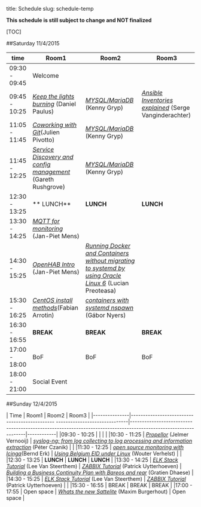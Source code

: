 title: Schedule
slug: schedule-temp

**This schedule is still subject to change and NOT finalized**

[TOC]


##Saturday 11/4/2015

| time          | Room1                                                                                            |    Room2                                                                  |   Room3                                      |
|---------------|--------------------------------------------------------------------------------------------------|---------------------------------------------------------------------------|----------------------------------------------|
|09:30 - 09:45  | Welcome                                                                                          |                                                                           |                                              |
|09:45 - 10:25  | [_Keep the lights burning_](keep_lights_burning.html) (Daniel Paulus)                            |  [_MYSQL/MariaDB_]() (Kenny Gryp)                                         | [_Ansible Inventories explained_](ansible_explained.html) (Serge Vanginderachter)  |
|11:05 - 11:45  | [_Coworking with Git_](git_coworking.html)(Julien Pivotto)                                       |  [_MYSQL/MariaDB_]() (Kenny Gryp)                                         |                                              |
|11:45 - 12:25  | [_Service Discovery and config management_](service_discovery_cfgmgmt.html) (Gareth Rushgrove)   |  [_MYSQL/MariaDB_]() (Kenny Gryp)                                         |                                              |
|12:30 - 13:25  | ** LUNCH**                                                                                       | **LUNCH**                                                                 | **LUNCH**                                    |
|13:30 - 14:25  | [_MQTT for monitoring_](mqtt_monitoring.html) (Jan-Piet Mens)                                    |                                                                           |                                              |
|14:30 - 15:25  | [_OpenHAB Intro_](openhab_intro.html) (Jan-Piet Mens)                                            | [_Running Docker and Containers without migrating to systemd by using Oracle Linux 6_](docker_oracle.html) (Lucian Preoteasa)|  |
|15:30 - 16:25  | [_CentOS install methods_](centos_install_methods.html)(Fabian Arrotin)                          | [_containers with systemd nspawn_](containers_nspawn.html) (Gábor Nyers)  |                                              |
|16:30 - 16:55  | **BREAK**                                                                                        | **BREAK**                                                                 | **BREAK**             |
|17:00 - 18:00  | BoF                                                                                              | BoF                                                                       | BoF                   |
|18:00 - 21:00  | Social Event |

##Sunday 12/4/2015

| Time          | Room1                                                                       | Room2                                                                                                          | Room3      |
|---------------|---------------------------------------------- ------------------------------|----------------------------------------------------------------------------------------------------------------|------------|
|09:30 - 10:25  |                                                                             |                                                                                                                |            |
|10:30 - 11:25  | [_Propellor_](propellor.html) (Jelmer Vernooij)                             | [_syslog-ng: from log collecting to log processing and information extraction_](syslog_ng.html) (Péter Czanik) |            |
|11:30 - 12:25  | [_open source monitoring with Icinga_](icinga_monitoring.html)(Bernd Erk)   | [_Using Belgium EID under Linux_](beid_linux.html) (Wouter Verhelst)                                           |               |
|12:30 - 13:25  | **LUNCH**                                                                   | **LUNCH**                                                                                                      | **LUNCH**     |
|13:30 - 14:25  | [_ELK Stack Tutorial_](elk_tut.html) (Lee Van Steerthem)                                | [_ZABBIX Tutorial_](zabbix_tut.html) (Patrick Uytterhoeven)                                                    | [_Building a Business Continuity Plan with Bareos and rear_]() (Gratien Dhaese)        |
|14:30 - 15:25  | [_ELK Stack Tutorial_](elk_tut.html) (Lee Van Steerthem)                                | [_ZABBIX Tutorial_](zabbix_tut.html) (Patrick Uytterhoeven)                                                    |            |
|15:30 - 16:55  | BREAK                                                                       | BREAK                                                                                                          | BREAK      |
|17:00 - 17:55  | Open space                                                                  | [_Whats the new Sattelite_]() (Maxim Burgerhout)                                                               | Open space |
